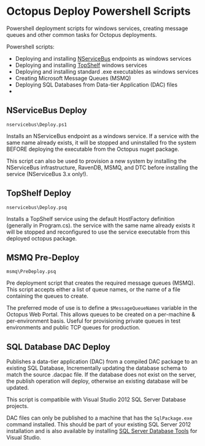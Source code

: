 Octopus Deploy Powershell Scripts
=================================

Powershell deployment scripts for windows services, creating message queues and other common tasks for Octopus deployments.

Powershell scripts:

* Deploying and installing [NServiceBus](http://particular.net/) endpoints as windows services
* Deploying and installing [TopShelf](http://topshelf-project.com/) windows services
* Deploying and installing standard .exe executables as windows services
* Creating Microsoft Message Queues (MSMQ) 
* Deploying SQL Databases from Data-tier Application (DAC) files
* 


## NServiceBus Deploy

<code>nservicebus\Deploy.ps1</code>

Installs an NServiceBus endpoint as a windows service. If a service with the same name already exists, it will be stopped
and uninstalled fro the system BEFORE deploying the executable from the Octopus nuget package.

This script can also be used to provision a new system by installing the NServiceBus infrastructure, RavenDB, MSMQ, and 
DTC before installing the service (NServiceBus 3.x only!).


## TopShelf Deploy

<code>nservicebus\Deploy.psq</code>

Installs a TopShelf service using the default HostFactory definition (generally in Program.cs).
the service with the same name already exists it will be stopped and reconfigured to use
the service executable from this deployed octopus package.


## MSMQ Pre-Deploy

<code>msmq\PreDeploy.psq</code>

Pre deployment script that creates the required message queues (MSMQ). This script accepts
either a list of queue names, or the name of a file containing the queues to create.

The preferred mode of use is to define a <code>$MessageQueueNames</code> variable in the Octopus Web Portal. This allows
queues to be created on a per-machine & per-environment basis. Useful for provisioning private queues in test environments
and public TCP queues for production.


## SQL Database DAC Deploy

Publishes a data-tier application (DAC) from a compiled DAC package to an existing 
SQL Database, Incrementally updating the database schema to match the source .dacpac
file. If the database does not exist on the server, the publish operation will deploy, 
otherwise an existing database will be updated.

This script is compatibile with Visual Studio 2012 SQL Server Database projects. 

DAC files can only be published to a machine that has the <code>SqlPackage.exe</code> command installed. This should be
part of your existing SQL Server 2012 installation and is also available by installing [SQL Server Database Tools](http://msdn.microsoft.com/en-us/data/tools.aspx) 
for Visual Studio. 







